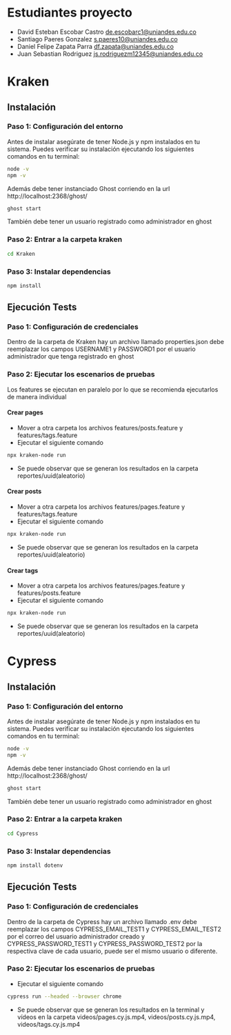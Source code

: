 # Estudiantes proyecto

* David Esteban Escobar Castro de.escobarc1@uniandes.edu.co
* Santiago Paeres Gonzalez s.paeres10@uniandes.edu.co
* Daniel Felipe Zapata Parra df.zapata@uniandes.edu.co
* Juan Sebastian Rodriguez js.rodriguezm12345@uniandes.edu.co

# Kraken

## Instalación 

### Paso 1: Configuración del entorno

Antes de instalar asegúrate de tener Node.js y npm instalados en tu sistema. Puedes verificar su instalación ejecutando los siguientes comandos en tu terminal:

```bash
node -v
npm -v
```

Además debe tener instanciado Ghost corriendo en la url  http://localhost:2368/ghost/

```bash
ghost start
```

También debe tener un usuario registrado como administrador en ghost

### Paso 2: Entrar a la carpeta kraken

```bash
cd Kraken
```

### Paso 3: Instalar dependencias

```bash
npm install
```

## Ejecución Tests

### Paso 1: Configuración de credenciales

Dentro de la carpeta de Kraken hay un archivo llamado properties.json debe reemplazar los campos USERNAME1 y PASSWORD1 por el usuario administrador que tenga registrado en ghost

### Paso 2: Ejecutar los escenarios de pruebas

Los features se ejecutan en paralelo por lo que se recomienda ejecutarlos de manera individual

#### Crear pages

* Mover a otra carpeta los archivos features/posts.feature y features/tags.feature
* Ejecutar el siguiente comando 
```bash
npx kraken-node run
```
* Se puede observar que se generan los resultados en la carpeta reportes/uuid(aleatorio)

#### Crear posts

* Mover a otra carpeta los archivos features/pages.feature y features/tags.feature
* Ejecutar el siguiente comando 
```bash
npx kraken-node run
```
* Se puede observar que se generan los resultados en la carpeta reportes/uuid(aleatorio)

#### Crear tags

* Mover a otra carpeta los archivos features/pages.feature y features/posts.feature
* Ejecutar el siguiente comando 
```bash
npx kraken-node run
```
* Se puede observar que se generan los resultados en la carpeta reportes/uuid(aleatorio)



# Cypress

## Instalación 

### Paso 1: Configuración del entorno

Antes de instalar asegúrate de tener Node.js y npm instalados en tu sistema. Puedes verificar su instalación ejecutando los siguientes comandos en tu terminal:

```bash
node -v
npm -v
```

Además debe tener instanciado Ghost corriendo en la url  http://localhost:2368/ghost/

```bash
ghost start
```

También debe tener un usuario registrado como administrador en ghost

### Paso 2: Entrar a la carpeta kraken

```bash
cd Cypress
```

### Paso 3: Instalar dependencias

```bash
npm install dotenv
```

## Ejecución Tests

### Paso 1: Configuración de credenciales

Dentro de la carpeta de Cypress hay un archivo llamado .env debe reemplazar los campos CYPRESS_EMAIL_TEST1 y CYPRESS_EMAIL_TEST2 por el correo del usuario administrador creado y CYPRESS_PASSWORD_TEST1 y CYPRESS_PASSWORD_TEST2 por la respectiva clave de cada usuario, puede ser el mismo usuario o diferente.

### Paso 2: Ejecutar los escenarios de pruebas

* Ejecutar el siguiente comando 
```bash
cypress run --headed --browser chrome
```
* Se puede observar que se generan los resultados en la terminal y vídeos en la carpeta videos/pages.cy.js.mp4, videos/posts.cy.js.mp4, videos/tags.cy.js.mp4

